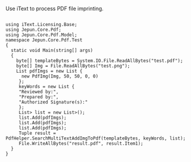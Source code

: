 Use iText to process PDF file imprinting.

<code>
using iText.Licensing.Base;
using Jepun.Core.Pdf;
using Jepun.Core.Pdf.Model;
namespace Jepun.Core.Pdf.Test
{
  static void Main(string[] args)
  {
    byte[] templateBytes = System.IO.File.ReadAllBytes("test.pdf");
    byte[] Img = File.ReadAllBytes("test.png");
    List<PdfImg> pdfImgs = new List<PdfImg> {
      new PdfImg(Img, 50, 50, 0, 0)
     }; 
     keyWords = new List<string> {
     "Reviewed by:",
     "Prepared by:",
     "Authorized Signature(s):"
     };
     List<List<PdfImg>> list = new List<List<PdfImg>>();
     list.Add(pdfImgs);
     list.Add(pdfImgs);
     list.Add(pdfImgs);
     Tuple<byte[], int,string> result = PdfHelper.SearchMultiTextAddImgToPdf(templateBytes, keyWords, list);
     File.WriteAllBytes("result.pdf", result.Item1);
  }
}
</code>
